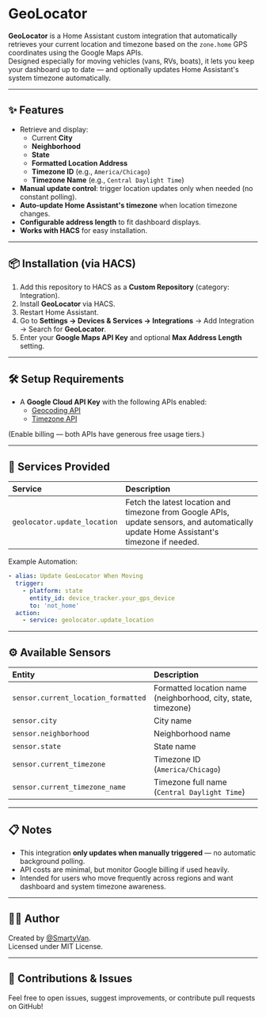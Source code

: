 
# GeoLocator

**GeoLocator** is a Home Assistant custom integration that automatically retrieves your current location and timezone based on the `zone.home` GPS coordinates using the Google Maps APIs.  
Designed especially for moving vehicles (vans, RVs, boats), it lets you keep your dashboard up to date — and optionally updates Home Assistant's system timezone automatically.

---

## ✨ Features

- Retrieve and display:
  - Current **City**
  - **Neighborhood**
  - **State**
  - **Formatted Location Address**
  - **Timezone ID** (e.g., `America/Chicago`)
  - **Timezone Name** (e.g., `Central Daylight Time`)
- **Manual update control**: trigger location updates only when needed (no constant polling).
- **Auto-update Home Assistant's timezone** when location timezone changes.
- **Configurable address length** to fit dashboard displays.
- **Works with HACS** for easy installation.

---

## 📦 Installation (via HACS)

1. Add this repository to HACS as a **Custom Repository** (category: Integration).
2. Install **GeoLocator** via HACS.
3. Restart Home Assistant.
4. Go to **Settings → Devices & Services → Integrations** → Add Integration → Search for **GeoLocator**.
5. Enter your **Google Maps API Key** and optional **Max Address Length** setting.

---

## 🛠️ Setup Requirements

- A **Google Cloud API Key** with the following APIs enabled:
  - [Geocoding API](https://console.cloud.google.com/apis/library/geocoding-backend.googleapis.com)
  - [Timezone API](https://console.cloud.google.com/apis/library/timezone-backend.googleapis.com)

(Enable billing — both APIs have generous free usage tiers.)

---

## 🔧 Services Provided

| Service | Description |
|:--------|:------------|
| `geolocator.update_location` | Fetch the latest location and timezone from Google APIs, update sensors, and automatically update Home Assistant's timezone if needed. |

Example Automation:
```yaml
- alias: Update GeoLocator When Moving
  trigger:
    - platform: state
      entity_id: device_tracker.your_gps_device
      to: 'not_home'
  action:
    - service: geolocator.update_location
```

---

## ⚙️ Available Sensors

| Entity | Description |
|:-------|:------------|
| `sensor.current_location_formatted` | Formatted location name (neighborhood, city, state, timezone) |
| `sensor.city` | City name |
| `sensor.neighborhood` | Neighborhood name |
| `sensor.state` | State name |
| `sensor.current_timezone` | Timezone ID (`America/Chicago`) |
| `sensor.current_timezone_name` | Timezone full name (`Central Daylight Time`) |

---

## 📋 Notes

- This integration **only updates when manually triggered** — no automatic background polling.
- API costs are minimal, but monitor Google billing if used heavily.
- Intended for users who move frequently across regions and want dashboard and system timezone awareness.

---

## 🧑‍💻 Author

Created by [@SmartyVan](https://github.com/SmartyVan).  
Licensed under MIT License.

---

## 💬 Contributions & Issues

Feel free to open issues, suggest improvements, or contribute pull requests on GitHub!
